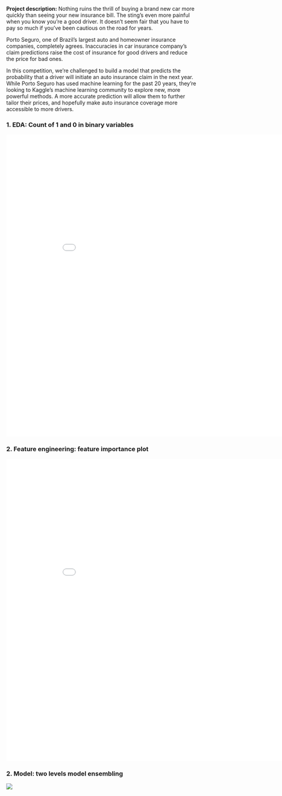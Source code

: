 **Project description:** 
Nothing ruins the thrill of buying a brand new car more quickly than seeing your new insurance bill. The sting’s even more painful when you know you’re a good driver. It doesn’t seem fair that you have to pay so much if you’ve been cautious on the road for years.

Porto Seguro, one of Brazil’s largest auto and homeowner insurance companies, completely agrees. Inaccuracies in car insurance company’s claim predictions raise the cost of insurance for good drivers and reduce the price for bad ones.

In this competition, we’re challenged to build a model that predicts the probability that a driver will initiate an auto insurance claim in the next year. While Porto Seguro has used machine learning for the past 20 years, they’re looking to Kaggle’s machine learning community to explore new, more powerful methods. A more accurate prediction will allow them to further tailor their prices, and hopefully make auto insurance coverage more accessible to more drivers.


### 1. EDA: Count of 1 and 0 in binary variables

<iframe width="900" height="800" frameborder="0" scrolling="no" src="//plot.ly/~linzhisheng0605/9.embed"></iframe>


### 2. Feature engineering: feature importance plot

<iframe width="900" height="800" frameborder="0" scrolling="no" src="//plot.ly/~linzhisheng0605/7.embed"></iframe>


### 2. Model:  two levels model ensembling
<img src="iPorto Seguros Safe Driver Prediction/Model ensembling.png?raw=true"/>

